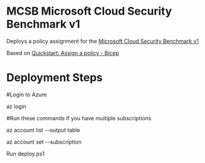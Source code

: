# MCSB Microsoft Cloud Security Benchmark v1

Deploys a policy assignment for the [Microsoft Cloud Security Benchmark v1](https://learn.microsoft.com/en-us/security/benchmark/azure/introduction)

Based on [Quickstart: Assign a policy - Bicep](https://learn.microsoft.com/en-us/azure/governance/policy/assign-policy-bicep?tabs=azure-powershell#deploy-the-bicep-file)

# Deployment Steps
#Login to Azure

az login

#Run these commands if you have multiple subscriptions

az account list --output table

az account set --subscription <subscriptionID>


Run deploy.ps1
